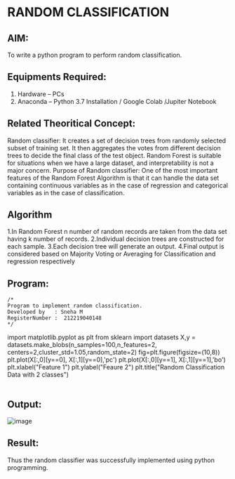 # RANDOM CLASSIFICATION
## AIM:
To write a python program to perform random classification.

## Equipments Required:
1. Hardware – PCs
2. Anaconda – Python 3.7 Installation / Google Colab /Jupiter Notebook

## Related Theoritical Concept:
Random classifier:
It creates a set of decision trees from randomly selected subset of training set. It then
aggregates the votes from different decision trees to decide the final class of the test
object. Random Forest is suitable for situations when we have a large dataset, and
interpretability is not a major concern.
Purpose of Random classifier:
One of the most important features of the Random Forest Algorithm is that it can
handle the data set containing continuous variables as in the case of regression and
categorical variables as in the case of classification.

## Algorithm
1.In Random Forest n number of random records are taken from the data set having
k number of records.
2.Individual decision trees are constructed for each sample.
3.Each decision tree will generate an output.
4.Final output is considered based on Majority Voting or Averaging for Classification
and regression respectively
## Program:
```
/*
Program to implement random classification.
Developed by   : Sneha M
RegisterNumber :  212219040148
*/
```
import matplotlib.pyplot as plt
from sklearn import datasets
X,y = datasets.make_blobs(n_samples=100,n_features=2,
 centers=2,cluster_std=1.05,random_state=2)
fig=plt.figure(figsize=(10,8))
plt.plot(X[:,0][y==0], X[:,1][y==0],'pc')
plt.plot(X[:,0][y==1], X[:,1][y==1],'bo')
plt.xlabel("Feature 1")
plt.ylabel("Feaure 2")
plt.title("Random Classification Data with 2 classes")
<br>
<br>

## Output:

![image](https://user-images.githubusercontent.com/89249977/169957610-57282d21-80b1-4380-a68c-37c14aad8d6e.png)



## Result:
Thus the random classifier was successfully implemented using python programming.
